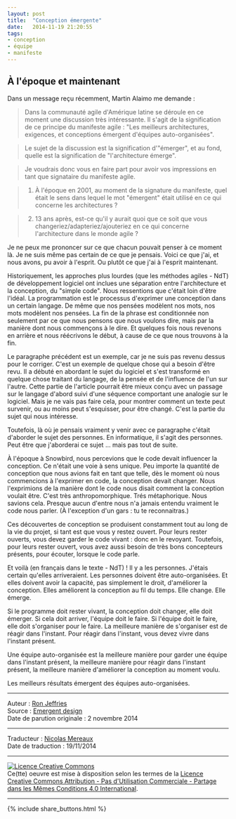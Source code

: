 ```yaml
---
layout: post
title:  "Conception émergente"
date:   2014-11-19 21:20:55
tags:
- conception
- équipe
- manifeste
---
```


## À l'époque et maintenant

Dans un message reçu récemment, Martin Alaimo me demande :

> Dans la communauté agile d'Amérique latine se déroule en ce moment une discussion très intéressante. Il s'agit de la signification de ce principe du manifeste agile : "Les meilleurs architectures, exigences, et conceptions émergent d'équipes auto-organisées".  

> Le sujet de la discussion est la signification d'"émerger", et au fond, quelle est la signification de "l'architecture émerge".

> Je voudrais donc vous en faire part pour avoir vos impressions en tant que signataire du manifeste agile.

> 1. À l'époque en 2001, au moment de la signature du manifeste, quel était le sens dans lequel le mot "émergent" était utilisé en ce qui concerne les architectures ?

> 2. 13 ans après, est-ce qu'il y aurait quoi que ce soit que vous changeriez/adapteriez/ajouteriez en ce qui concerne l'architecture dans le monde agile ?

Je ne peux me prononcer sur ce que chacun pouvait penser à ce moment là. Je ne suis même pas certain de ce que je pensais. Voici ce que j'ai, et nous avons, pu avoir à l'esprit. Ou plutôt ce que j'ai à l'esprit maintenant.

Historiquement, les approches plus lourdes (que les méthodes agiles - NdT) de développement logiciel ont inclues une séparation entre l'architecture et la conception, du "simple code". Nous ressentions que c'était loin d'être l'idéal. La programmation est le processus d'exprimer une conception dans un certain langage. De même que nos pensées modèlent nos mots, nos mots modèlent nos pensées. La fin de la phrase est conditionnée non seulement par ce que nous pensons que nous voulons dire, mais par la manière dont nous commençons à le dire. Et quelques fois nous revenons en arrière et nous réécrivons le début, à cause de ce que nous trouvons à la fin.

Le paragraphe précédent est un exemple, car je ne suis pas revenu dessus pour le corriger. C'est un exemple de quelque chose qui a besoin d'être revu. Il a débuté en abordant le sujet du logiciel et s'est transformé en quelque chose traitant du langage, de la pensée et de l'influence de l'un sur l'autre. Cette partie de l'article pourrait être mieux conçu avec un passage sur le langage d'abord suivi d'une séquence comportant une analogie sur le logiciel. Mais je ne vais pas faire cela, pour montrer comment un texte peut survenir, ou au moins peut s'esquisser, pour être changé. C'est la partie du sujet qui nous intéresse.

Toutefois, là où je pensais vraiment y venir avec ce paragraphe c'était d'aborder le sujet des personnes. En informatique, il s'agit des personnes. Peut être que j'aborderai ce sujet ... mais pas tout de suite.

À l'époque à Snowbird, nous percevions que le code devait influencer la conception. Ce n'était une voie à sens unique. Peu importe la quantité de conception que nous avions fait en tant que telle, dès le moment où nous commencions à l'exprimer en code, la conception devait changer. Nous l'exprimions de la manière dont le code nous disait comment la conception voulait être. C'est très anthropomorphique. Trés métaphorique. Nous savions cela. Presque aucun d'entre nous n'a jamais entendu vraiment le code nous parler. (À l'exception d'un gars : tu te reconnaitras.)

Ces découvertes de conception se produisent constamment tout au long de la vie du projet, si tant est que vous y restez ouvert. Pour leurs rester ouverts, vous devez garder le code vivant : donc en le revoyant. Toutefois, pour leurs rester ouvert, vous avez aussi besoin de très bons concepteurs présents, pour écouter, lorsque le code parle.

Et voilà (en français dans le texte - NdT) ! Il y a les personnes. J'étais certain qu'elles arriveraient. Les personnes doivent être auto-organisées. Et elles doivent avoir la capacité, pas simplement le droit, d'améliorer la conception. Elles améliorent la conception au fil du temps. Elle change. Elle émerge.

Si le programme doit rester vivant, la conception doit changer, elle doit émerger. Si cela doit arriver, l'équipe doit le faire. Si l'équipe doit le faire, elle doit s'organiser pour le faire. La meilleure manière de s'organiser est de réagir dans l'instant. Pour réagir dans l'instant, vous devez vivre dans l'instant présent.

Une équipe auto-organisée est la meilleure manière pour garder une équipe dans l'instant présent, la meilleure manière pour réagir dans l'instant présent, la meilleure manière d'améliorer la conception au moment voulu.

Les meilleurs résultats émergent des équipes auto-organisées.

---
Auteur : [Ron Jeffries](http://www.xprogramming.com/)  
Source : [Emergent design](http://xprogramming.com/articles/emergent-design/)  
Date de parution originale : 2 novembre 2014  

---
Traducteur : [Nicolas Mereaux](http://www.les-traducteurs-agiles.org/traducteurs/)  
Date de traduction : 19/11/2014  

---

<a rel="license" href="http://creativecommons.org/licenses/by-nc-sa/4.0/"><img alt="Licence Creative Commons" style="border-width:0" src="http://i.creativecommons.org/l/by-nc-sa/4.0/88x31.png" /></a><br />Ce(tte) oeuvre est mise à disposition selon les termes de la <a rel="license" href="http://creativecommons.org/licenses/by-nc-sa/4.0/">Licence Creative Commons Attribution - Pas d'Utilisation Commerciale - Partage dans les Mêmes Conditions 4.0 International</a>.

---

{% include share_buttons.html %}
